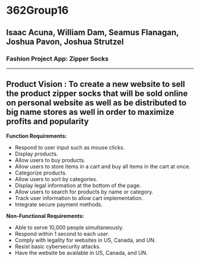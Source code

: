 # 362Group16
## Isaac Acuna, William Dam, Seamus Flanagan, Joshua Pavon, Joshua Strutzel
### Fashion Project App: Zipper Socks

---
**Product Vision :** To create a new website to sell the product zipper socks that will be sold online on personal website as well as be distributed to big name stores as well in order to maximize profits and popularity
---
**Function Requirements:**
- Respond to user input such as mouse clicks.
- Display products.
- Allow users to buy products.
- Allow users to store items in a cart and buy all items in the cart at once.
- Categorize products.
- Allow users to sort by categories.
- Display legal information at the bottom of the page.
- Allow users to search for products by name or category.
- Track user information to allow cart implementation.
- Integrate secure payment methods.

**Non-Functional Requirements:**
- Able to serve 10,000 people simultaneously.
- Respond within 1 second to each user.
- Comply with legality for websites in US, Canada, and UN.
- Resist basic cybersecurity attacks.
- Have the website be available in US, Canada, and UN.

